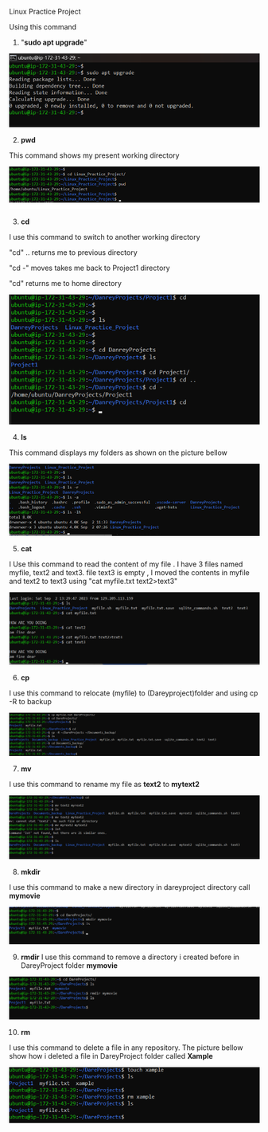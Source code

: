 Linux Practice Project

Using this command  
 1.    "**sudo apt upgrade**" 

![Alt text](images/1.png)


2. **pwd**

This command shows my present working directory 

![Alt text](images/2.png)




3. **cd** 

I use this command to switch to another working directory 

"cd" ..   returns me to previous directory 

"cd -"    moves takes me back to Project1 directory 

"cd"  returns me to home directory 


![Alt text](images/3.png)



4. **ls**

This command displays my folders as shown on the picture bellow 

![Alt text](images/4.png)




5.  **cat**

I Use this command to read the content of my file . I have 3 files named myfile, text2 and text3. 
file text3 is empty , I moved the contents in myfile and text2 to text3 using  "cat myfile.txt text2>text3"



![Alt text](5.png)


6. **cp**

I use this command to relocate (myfile) to (Dareyproject)folder and using cp -R to backup 

![Alt text](6.png)


7. **mv**

I use this command to rename my file as **text2** to **mytext2**


![Alt text](images/7.png)


8. **mkdir**

I use this command to make a new directory in dareyproject directory call **mymovie**

![Alt text](images/8.png)


9. **rmdir**
I use this command to remove a directory i created before in DareyProject folder **mymovie**


![Alt text](images/9.png)


10. **rm**

I use this command to delete a file in any repository. The picture bellow show how i deleted a file in DareyProject folder called **Xample**


![Alt text](images/10.png)


